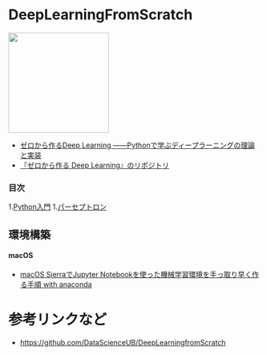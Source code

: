 DeepLearningFromScratch
========================

<img src="https://www.oreilly.co.jp/books/images/picture_large978-4-87311-758-4.jpeg" width="200">

- [
ゼロから作るDeep Learning
――Pythonで学ぶディープラーニングの理論と実装](https://www.oreilly.co.jp/books/9784873117584/)
- [『ゼロから作る Deep Learning』のリポジトリ](https://github.com/oreilly-japan/deep-learning-from-scratch)

### 目次

 1.[Python入門](contents/ch01)
 1.[パーセプトロン](contents/ch02)

環境構築
-------
#### macOS

- [macOS SierraでJupyter Notebookを使った機械学習環境を手っ取り早く作る手順 with anaconda](http://qiita.com/mix_dvd/items/d915752215db67919c06)

参考リンクなど
============

- https://github.com/DataScienceUB/DeepLearningfromScratch
